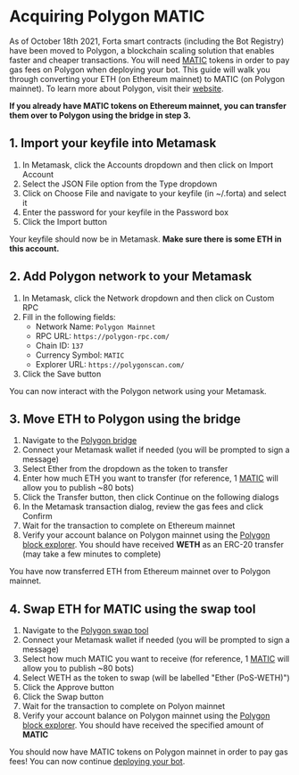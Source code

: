 # Acquiring Polygon MATIC

As of October 18th 2021, Forta smart contracts (including the Bot Registry) have been moved to Polygon, a blockchain scaling solution that enables faster and cheaper transactions. You will need [MATIC](https://coinmarketcap.com/currencies/polygon/) tokens in order to pay gas fees on Polygon when deploying your bot. This guide will walk you through converting your ETH (on Ethereum mainnet) to MATIC (on Polygon mainnet). To learn more about Polygon, visit their [website](https://polygon.technology/).

**If you already have MATIC tokens on Ethereum mainnet, you can transfer them over to Polygon using the bridge in step 3.**

## 1. Import your keyfile into Metamask

1. In Metamask, click the Accounts dropdown and then click on Import Account
2. Select the JSON File option from the Type dropdown
3. Click on Choose File and navigate to your keyfile (in ~/.forta) and select it
4. Enter the password for your keyfile in the Password box
5. Click the Import button

Your keyfile should now be in Metamask. **Make sure there is some ETH in this account.**

## 2. Add Polygon network to your Metamask

1. In Metamask, click the Network dropdown and then click on Custom RPC
2. Fill in the following fields:
    - Network Name: `Polygon Mainnet`
    - RPC URL: `https://polygon-rpc.com/`
    - Chain ID: `137`
    - Currency Symbol: `MATIC`
    - Explorer URL: `https://polygonscan.com/`
3. Click the Save button

You can now interact with the Polygon network using your Metamask.

## 3. Move ETH to Polygon using the bridge

1. Navigate to the [Polygon bridge](https://wallet.polygon.technology/bridge/)
2. Connect your Metamask wallet if needed (you will be prompted to sign a message)
3. Select Ether from the dropdown as the token to transfer
4. Enter how much ETH you want to transfer (for reference, 1 [MATIC](https://coinmarketcap.com/currencies/polygon/) will allow you to publish ~80 bots)
5. Click the Transfer button, then click Continue on the following dialogs
6. In the Metamask transaction dialog, review the gas fees and click Confirm
7. Wait for the transaction to complete on Ethereum mainnet
8. Verify your account balance on Polygon mainnet using the [Polygon block explorer](https://polygonscan.com/). You should have received **WETH** as an ERC-20 transfer (may take a few minutes to complete)

You have now transferred ETH from Ethereum mainnet over to Polygon mainnet.

## 4. Swap ETH for MATIC using the swap tool

1. Navigate to the [Polygon swap tool](https://wallet.polygon.technology/swap/)
2. Connect your Metamask wallet if needed (you will be prompted to sign a message)
3. Select how much MATIC you want to receive (for reference, 1 [MATIC](https://coinmarketcap.com/currencies/polygon/) will allow you to publish ~80 bots)
4. Select WETH as the token to swap (will be labelled "Ether (PoS-WETH)")
5. Click the Approve button
6. Click the Swap button
7. Wait for the transaction to complete on Polyon mainnet
8. Verify your account balance on Polygon mainnet using the [Polygon block explorer](https://polygonscan.com/). You should have received the specified amount of **MATIC**

You should now have MATIC tokens on Polygon mainnet in order to pay gas fees! You can now continue [deploying your bot](deploying.md).

